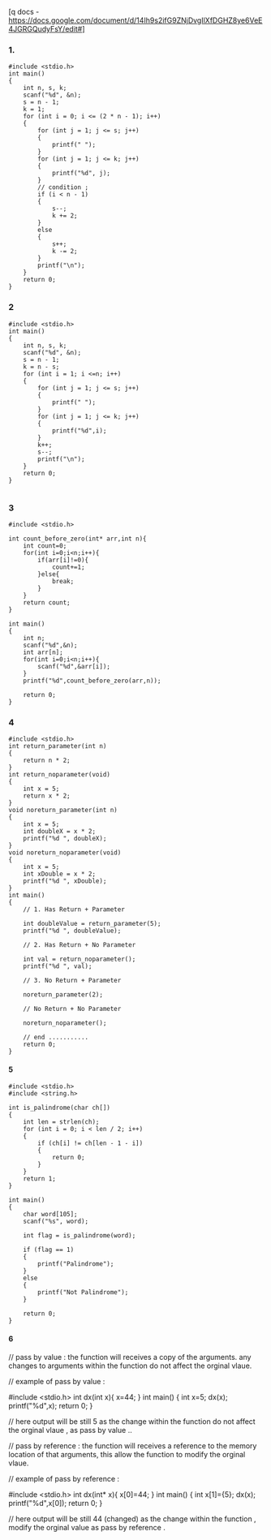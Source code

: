 [q docs - https://docs.google.com/document/d/14Ih9s2ifG9ZNjDvgIlXfDGHZ8ye6VeE4JGRGQudyFsY/edit#]


### 1. 
```
#include <stdio.h>
int main()
{
    int n, s, k;
    scanf("%d", &n);
    s = n - 1;
    k = 1;
    for (int i = 0; i <= (2 * n - 1); i++)
    {
        for (int j = 1; j <= s; j++)
        {
            printf(" ");
        }
        for (int j = 1; j <= k; j++)
        {
            printf("%d", j);
        }
        // condition ;
        if (i < n - 1)
        {
            s--;
            k += 2;
        }
        else
        {
            s++;
            k -= 2;
        }
        printf("\n");
    }
    return 0;
}
```

### 2 

```
#include <stdio.h>
int main()
{
    int n, s, k;
    scanf("%d", &n);
    s = n - 1;
    k = n - s;
    for (int i = 1; i <=n; i++)
    {
        for (int j = 1; j <= s; j++)
        {
            printf(" ");
        }
        for (int j = 1; j <= k; j++)
        {
            printf("%d",i);
        }
        k++;
        s--;
        printf("\n");
    }
    return 0;
}


```

### 3

```
#include <stdio.h>

int count_before_zero(int* arr,int n){
    int count=0;
    for(int i=0;i<n;i++){
        if(arr[i]!=0){
            count+=1;
        }else{
            break;
        }
    }
    return count;
}

int main()
{
    int n;
    scanf("%d",&n);
    int arr[n];
    for(int i=0;i<n;i++){
        scanf("%d",&arr[i]);
    }
    printf("%d",count_before_zero(arr,n));

    return 0;
}

```
### 4 

```
#include <stdio.h>
int return_parameter(int n)
{
    return n * 2;
}
int return_noparameter(void)
{
    int x = 5;
    return x * 2;
}
void noreturn_parameter(int n)
{
    int x = 5;
    int doubleX = x * 2;
    printf("%d ", doubleX);
}
void noreturn_noparameter(void)
{
    int x = 5;
    int xDouble = x * 2;
    printf("%d ", xDouble);
}
int main()
{
    // 1. Has Return + Parameter

    int doubleValue = return_parameter(5);
    printf("%d ", doubleValue);

    // 2. Has Return + No Parameter

    int val = return_noparameter();
    printf("%d ", val);

    // 3. No Return + Parameter

    noreturn_parameter(2);

    // No Return + No Parameter

    noreturn_noparameter();

    // end ...........
    return 0;
}

```

#### 5

```
#include <stdio.h>
#include <string.h>

int is_palindrome(char ch[])
{
    int len = strlen(ch);
    for (int i = 0; i < len / 2; i++)
    {
        if (ch[i] != ch[len - 1 - i])
        {
            return 0;
        }
    }
    return 1;
}

int main()
{
    char word[105];
    scanf("%s", word);

    int flag = is_palindrome(word);

    if (flag == 1)
    {
        printf("Palindrome");
    }
    else
    {
        printf("Not Palindrome");
    }

    return 0;
}

```


#### 6

// pass by value : the function will receives a copy of the arguments. any changes to arguments within the function do not affect the orginal vlaue.

// example of pass by value : 

#include <stdio.h>
int dx(int x){
    x=44;
}
int main()
{
    int x=5;
    dx(x);
    printf("%d",x);
    return 0;
}

// here output will be still 5 as the change within the function do not affect the orginal vlaue , as pass by value ..

// pass by reference : the function will receives a reference to the memory location of that arguments, this allow the function to modify the orginal vlaue.

// example of pass by reference : 

#include <stdio.h>
int dx(int* x){
    x[0]=44;
}
int main()
{
    int x[1]={5};
    dx(x);
    printf("%d",x[0]);
    return 0;
}

// here output will be still 44 (changed) as the change within the function , modify the orginal value as pass by reference .

